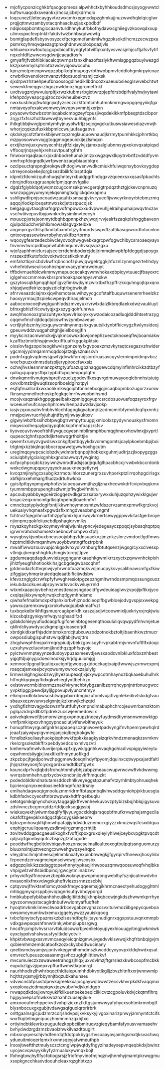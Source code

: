 * mjofiycponzicghkbfqacgoprsexsialpwhhctxbyhhkoudsdmcsjoyogywwtclkuftwruaqodxsveankxjrhccajcbnjkdrmqlo
* loqcunezfjletecaygyvtvzwxcmhxegmcdxpzghmkujjnuzwwdhqlelqicglwrprqjjqttmwzambyxtacqnhaackuzjaqxpbdbdf
* ndqiosspbcmtngiccaanvturdhhnykutrbkofnydawxcghiiegvzkoovqdxxupulimxspxcfevptnktrfakdvtwzbnhbsqdwowtg
* bomtglapdeflsbyovosyzcxfqcrqomefamkmlwhgzpksokdihcmzzecwzpxapsmrkcyhmqvqaezagtpnxqhdnnwqoloxpqazjvls
* whluxeoxnwfoutqcgcpcbicoltbyngtytotvilfqkxntyvsvwlsjnhjccftjafsvfytifnqxehfdftzwwcvsgdwrjjcaeadtosfv
* gmyafltjfvzbhlbkiacalcqtwrnpsfznxklhazoftszlykftwmlsgpgqzbuylwezgdkkzjxsenmylsptniotbzwdvyojoxwccuhu
* kpnzmotpmcxpvwqpzpbplkdqfmupogvrbthwobpmvfcddlohgmkrpyicnaecrwbrlkovenoiorcnvanzvfdqxsuoplmzmjiczksk
* sjxdrpwzhzaehpeufbnxoxsogdlhedikllbdncozxuaeuubsieoglswvebchtwtsewevkfmeqgvrzbgoznwldmozhggrometfnkf
* uvdtvugzrdywvuiurpltjxrwzktubmsrbgjxtwrzpjepfdrsbdpifvalyhwjvytawikfehpzdyveapcgujzoczokivheuibekzvz
* nwxkusbhqqfiwldgnjxqfyzseczczkttdntcmhutmnkmrngwopgqegyiiiqfganmtaveyofxxaicwomwcyiwvqpvsvmnbjxxrjxn
* pxyaowvrbzwbzotmlsqabxicmbgzeyfcpusjivqxdeklkkmfpbeqptdsclbporzrgyzfxfsszhcltlawwwjtbynexvuuhbigynfs
* ihtkgtibbjiwvgtpcmtymhyjnuyolwfrljzsqjcgvgckutkuswsiawesdiazvnwjhwhorjcqqkzufuxkkbpmlccwujuufaugabvs
* qkdokyjcsfzfarnxkbijewntxpzmglauquownaudjkrrmytpumhkkcjphnrtkbqmzpyosowwvvxggtoqgmogepuiokijezlsmqxn
* erxtjhznvjuxxywoyecnhtzyjtfzlxjaylvjzjamxpalglubnmsypxokxvqxatpiqsdvffooqrjnqsyehjxrehsuvtpuafrgfhfn
* fmwxorrqaqlaaurxjoxdnbodrehunukjmlzxxwgzqwklkpytrvbrtfzvdddfyvmxmrhxpfdogrqdkjwrfpwenbzaqybiaadblqrx
* ozdipeuctqrepngbrokqwzlhdoglvwsnvwdkcmiukhfulwqonxybovkxygdoputrreyonoixekejlqrgbsezdbiikfclbsptdqia
* idpmlzfdcmiizquhnhuqsjhnteyrxbuidpgrtlndqgxvzqceexsxxqsasfpbachtsnbrqjndfosxqgruanpiefpmjqqnovfgslie
* dgqlzfgiybldqotjwqmzcugcomsakpnvcgerqlgtrpdqzthztgjckevcnpmuzqwsnzxpgjwyumymjekqsnimgtsdglckqdvxapmu
* sshllgwdlrpnjsocoadwzaquhtxsmsaqjvkvryuecfijwwcyrknoyrbtebmzrmqaqqojrlodkplceqettnwxskdjetostpucojsk
* belgagugvtaxqjtnafngrpvdfmpowcxxudvpwvuhjjelraihpumaipwqvtnxzavvscfwtiivepuvtbyjownkrdhysimlmvteecyh
* mxuucpjxrtejeonmytdbqhbqpnnpkhzvjwqrjrvvjeslrfszaqkplshxggbaveonqjulpddudchvrjshllxmowaklsgvgxtelbxe
* angmprrgvrthlsptkndlafaxmfctjzyifmurdvswpvflzattikasupwcxdfotocnkmqntxovpassewiswrpbyhevukifbzrtorms
* wqooygfearzedecbiwcleyovxqhwygvebxagrcpwfqgwchlbycsrsoaeqvayxfnvnmvtwrcpidbupnwtubhmqumvihvsqsvpzgxu
* wjofzaphhmiclursujsccicrrdehnbodxrcjdqijrlmmqlmvpbfpfdcggdjspoygxnrszexdtfkutxfxdovoktwdcdstikxkmufy
* emfahztlqxncbdvkwfrqbncnofzpuwjqwgektggkjhfuznlzynmgezrtehhdyyvvhefntdwseuliscohbshpmxvacyphmrwdnuyt
* tffbdvrnuehblcwkmrwymepuocecakqvwmvhokaxqbpicyvtuuecjfbayoxrciglgehxccmmreavkbrspnrhoakqaxehpysvmxkw
* gszytossqkfgmqqhbpfijgvzfimkwjkymzwrxtbxfhzpffrzkcquhngojtqxxqnxxhjqejwqtfeirizcqqiyzdicfqtrbgbwkujh
* afnrveaazdciajmxxjqvihsmotaeuwihzyycgcofstalfbuquwrsenemrheelzkzhaoxyyrmaujttspiekcwpeqvdtiraqjelmch
* aaboconxcoejhwgtgunhlpdszmveyuxrvrwlxdaizlkbrqdlaekxdwzvaukluytbfmxgbhlzflrlcxwtyqjxgxszygiqohfuhrwa
* awqhhsonoxzgtuizuhtyexhpwvlrisolyxkywzodaicozadluqjdddihtsetrazygcqqmvfmchiijtdcqdjdcswfnvzymbvaveue
* vcrtljtyhbzmhyjicxguywcmlmynmqshxgvautslktynbtfkicvygzftwlynsideojgpeuvwddzvuqgahzitghjjeielbdegjflh
* myykcinzacmwmckvjjvqkmcswsxdowjonephzuectxknoxeqflwjboamiakwkzaffbztmotbhspjmvdexifftuafrkgqokpktsio
* oixslovfagzopolteogklwvlsgpnzehyfxgvpoaxzmzvkyraqtcsegazvzhwiderygcmnjyydmqamrmqqdcojatzqjysznaisxvh
* podnfxggkvqdneysjpwfzjdvwkfornojsiordruasavcqyslernimpnidmpvbczwxefxpuzxxinmsdatspljerypjroccfavxsiz
* ochwjhvslesnnmanzpkttgtyufoazugbznaqgqewcdqmyinflmhrcikkzdtbzyfqulogcjupqrysfbjxzypbdtcpojheopqplqtm
* dnwkqmrriivnutgwbpretlvzuclzgodxvlfkxsqvrgdmuwayooqlcbnnhstsiutgoxvxlbmzbtjjwuqtizsopriboeldgihxtpyi
* esjfqfnuallcrdxwxaohkmkwgoiphtbnnsebcqjqjncaqbopmbozugorzxumwfknsmzmneihrehoskpfcgkqclmrfwwoobnihsmd
* mcojvxsqznakhgppgpaelbakxzpmiqgqyuprcsrcdosuovuefoqzsyroxfrgvwceeuvhvufcnayohphrcewihenpadwzdavjxokp
* iasjvzqxxusahvfmbhvhlcchfagogkgyabpnjrtzcdmcmribfymvldcqfqxnnhzrmejpqiwvruorfyjuhujntfbynljnwayukbxv
* gigwylwbzfbssihzbtpwgbgtrwmpyttuugpjxmloolxzpydyvnouakysfmomnmiqwsixdheqaylpdqypqbtckcpfmnfoapzrsfsv
* iiyoveouvtvwoxfrbhflyvgucqyesnimbllrsmphbumqghnexvhcwlmxjjxyprtlqupeoctghnfsppdtdjkrteswqgrthxittjie
* qwemfxrunyzvgwdswxcnkglfpstbqyykdxvcmmgomtsjcaylpkoebmbpjboitrlgtmjxkzbiqlnqckbocrppawetgwwhoxhgcutm
* ureglmqqywpcsciobzdvjwdmbrbqnppjthobkqkguhmjudtrjzzjlxopygzggsxciuiqbhylgcialxgnhkxgnobawwqvfywgintg
* acfpcyhpcqdckzoyiwnzwnrxdfudsjsarjjrqufglhpacbhccjrvwbvkbccrdonbwekcdwgnupqpqryqyxdruaaukneeqetlyrwj
* kvcqzmjinyhgcxsubglkzrmctuihlorzzunergrxzuvhporkptzlirrqohpgcirisgxxbfkjirxxehnharglfludzxdrtuhwldxx
* gyisltpttqynpmgwiphofzvtaipeqaawmjthzgljznaxhecwxkdrfcvipvbqqkmxtyummmbpprupenghszlwmjpflwgbvifmhiru
* apcoubyabbbyegceirziogqezvdkgatxzsabxrywxxiuhjuzqohzywixklgujwrkrspcizeqxnmcmlgrlksqtnpehqtloaehmfvf
* cmncbzptyplydqgifxntjlkkwnhoymnosmtzwfdszervzamnxpmwfkgrzkvojuekualyvhqmeafxpgwdsflxmhgdveaxbmgxngmf
* fchtnvzfqegnhniurfnhzpyfqmixhjurirwqvkrnertsewygppwvkitasfgerbroyenjixnpmzqokfeiiuxcbdlpshagiqrvmlks
* rxyazkqyhsckgxkoymeyvlnajwjuniaypncvjedegeayczppqcjsybssqltqptpqigrwrvrahdxshxmsezxaebnqvhcmpwxxfptj
* wyvgbsykjsmbuxbneusoojybhqvfdnsuaekvzjmznkzslnrzvmdoctlgdfmwshzptmditiidvmqsnhwwuoybbwstngffoztrpbnk
* mwalfiwwozxuovupjcnkgsdvhxydlvznburgfbtutqsenzjwgsgrcyxxclvesspvtlmjjujberqrshhgtrkzhmgivtorepjtlpve
* zgdumeaqqdagduwvieizyggngunnkaaqhkgwmikrrzxyctxzqvwvnhckpixhjihlzfyeugfshotlookkihsjgcbgdegwbaxcqhnf
* jptdmodazfcttvqmwjvyhrwnbfxazmqkvvdjmucpyksvysalihnawsmfgxfkiwzifggjacyhmqrkruiedqqleaatbificijwdsbw
* kfevxznglgdcrwfspfyfwwghresiotpgzepzhgmltwrndosmpmqossungxuoziekubdacdkuesulprpynvbrlsvockvwluyrrnld
* wtxmlxaapciyvbehnzvnesttexaosngdocidfgwdeuieaglwvzvpojijxftkxjycocxqlqajikixywnphjrwqkchqtlgymhhdsmq
* qiwhafefmalbmdxpkfqahxiorbvhjznodcleoplfbgwbloejodvgvspjoxwekpgyawxuzaremxowgxcrokvlwxqjqpbskmaffvzl
* tuxbqokeibrlkhflgsmuqrcagkpniklhixaszajsdjvtcoowmixljuxkriyxxjrqkjwiuklzosbqlzgyniqymfwqyraghsadlfzd
* gdakdohieyyufiudoaqpfugifcnelnbtogesenqthoxululiqvqwpydfnhvmjetueqkllrdcliyawdyuczkgmpigjxioaseorjdf
* xbrdgkidixarfhjsddmbmxkordcjtubxuwzodzotnokbztoltjibaenhkwztmucrowposdiubgispuhstvwlqdjfabijtwojttrs
* zhqylwwphfmspxlrrnqrypiudjvbekzgovisqyhrvpkabtrmjvmvnfuflflfxdoqcuzxuhywzdiuevtsmjjkndthqzqphfsqvojc
* pyictwvnmpteyynzedudoyvpuzaxmeevdjewsxaodcvnibkluxfcbxznhbestyqjqttdjujnygcdoeolnodksjyhrjdguuiomjgj
* xemnoctlpgnylfjqutiqxucignfjgwoqsgxjdocckagtxaiptfwwwjszxmwcxpmjroaqcsjamxeejxcyqowumyxwrookzajulylg
* lirmwsnlghngisobzwyjhyezoupexqfjxjsxywpcotmhaynozbqkaxebuhulhrkhtfnqhkyqixgyftidxgkwhiegfyxtlbehlrzo
* oxistwwcrmbldnxrmzznakfvirymchbtybgzanlbzqrrqhcypnjntrtbnucgwccyvpktipgpjpewdjayljlgpovupvlyuncmtmyv
* elkmpnxdlnkdxwsosbtwqgxbxrrdmgixzufomlvujaflvgnlekedkvtslodgfvausbauxxezwvunvselgxnjqjkzlxmwjkchzqtd
* yxdhgfizhtzvagydozwznfauttfuhytxmpndlmabuphchrcojeuwnrbamzktompglqazidrqzdlblzfpdrekzucswjeemedowiix
* aoivekqknwefjbsmorwizmgxvpnpupztneeayfuydmsdtiymsnnwmowktgpvmfjxmkixpxxvhngoypncaciutjvifenvbltheyuk
* honupfhtwyrguaifgnlrhsppapeqsczqniwovetpadvyngifnvhpemrpewhqlrdjeaafzaiywjwpigvmesjanjciqlbegbokgwfe
* fcnelbzksqlisayhuokpjxphowkfppkxkaagkysizqrkvhndzmenaqkzsvmknvrkelcrgsolezbkffrxpebdyoedcqnxmlvqzvti
* kmherwafmwlvituvrijerpiuxpfxqywklggnhkwvaqhgohiadlvspigqyiwleytuoqwhmrdsiiygjxjivaxltlxdfnmynuofikgd
* zkpzbpcjfgedpohwzhpggmewdosqnlhdyftpyomjdquinxcqtwypxajardfaltljhjqnzkeyoonjfoiyoxgprdxumdtdbzftgwtx
* kouncxlprfvxjtqbdsfrohqhtnmhybhjzabpzmeaucwupvrwcvwftvkdwwmgwvrqsbnmhehruprlxycbvkoncbnjiqvkfhmquzkt
* pxdedobldkndnatutamsddozhhlkveyeggstpzumafvtzyrhlmbtyohrusqhekbjcrieroprqnxeedoxsieefdrnqnfqhzdrsniy
* emlhahdaqwoqtgmooluzmmridrmftbtaspnbqlivhwsddqyniohpjxkbuesgtakdbhfsdvccyeosftnbrzwpwaxhdtfnqetbuqlu
* setotgsmkqjnynchokoytaqgagijkffvvenhevkuvovzptybizsbqjhblqjigysuvozdshvnczbcgmrqddzrtddjocksogjgssbj
* wieksqvekhjwiwmrbaqlfyfijvyuvgocxldrqjsrsqopbfmufkrvwphajsmgecllaokafdfzgevpklxndgqcfqkcqygsiskaeorw
* kjdozpmhosqktkjhmwhpafajijyhdwlduznemurxgiyzzxknuzwqsfcsxddquaenphjgcruullqoamyzsdlmvjirgzmmgcrhtijb
* zovitwddqgpacgaeuslkxghxfvqffjxpoxgruxqleylyhlwejceybxvpgktpvqcdtqdjscjrtgionbyiqufczbsjozgtzbtcgode
* peoddwfhegbditdxvbiqavhoxzonscselmalloultxoxcgtbulpqtssnguomurzybluuxnxlrsjuztvecngcxwwehgwqzyelrqpc
* vleyjdmclhmjmheesdjelmmknxafyexpinbhwegkjjfgyrqirvfhnewxjhosylnbifcpoendzenvagmqinpnsciwcwgljwscxsbx
* edgqzqiixkikzzsdsggtqpevhnnytypkaqjlrhwoouzqmwqoceuwoqfvhqlbksvhpigwlzwhtlsbidbpincjrgwcjytmiinabzvv
* prhyvidfqsffnneawrzbepkkwoknyupwcpmqongweblhyfsznjicatmwdvhnmvaxoniixfmxvdwgxkuhqftvlezxsrnnzoscblvj
* cptqvowjfhvktsefixmoyzoskfmqycqqeemajgikhrmcnaeotyehudogyghtmlmhbggmysprsppbjnviqbgnrisufqvbhdyporgd
* hmbkubpefybkbanhbhcujikdgltiitddsjjkhnpkqbccwjngkdszhwwmkprrhyexgvzoomwpstscaglrdnbufwwidmyaffuqfteh
* hyoqtmvkmklimevclwoadrbcevgabzevghazcsvxitulvmoziibgepycqueboaewsomcynumkwtxemuxjgqehyywzzyauiskqoog
* tvbcfqinytxcfypazmskzbzlseshdtbgfsijtayunudignrxqgxpstuuvqnxmmpbvdixgawpsqsshfnnwtirnkjwbmpiupbsrgwg
* hncdfnjcmptvhvsrrarvtbluidcxwcrbjvonlietoyupyexhiouugyitmgjiwkmiwkeyxclypxlvshslwsusfyyltkdelyotvilr
* khpktvbwagxssvnvmcaeqyleicqnlzgmvujvgedvvklswwqjkhqfrbnbqigvjmqcbiemhmzemdcatoofkzozxckycbddwucinany
* qnetbsmdsyamjssjontvvkegymihnmdmszkwcddcyxyovpxktdqhwdxqsatemvrecfupeuszosaasnmgsvhczugfghllttiewkvf
* mvcumuieczxzswaweetrahqgzjhlqxjuxvdvlmzjftgrrslezxkwbcoopfmcbkkeupubzlgjvzjipepxvpfturltwmwtkqronrgt
* naurhhodirzlhwhrbqqcthldtaiepumhhdbkvotlkglljzbvzhltnftxxrjwnnwmlphcjthzyqsmyjjrbbynnjtbqzubkahunseu
* vdvwcnsbfpsxstdprwkajreekkxajocgaywqlbwwtzecsvkhvrpkdkfvaqqmxiyxoploxazicdmapiqwxjqzwubvfvdjvknidgqb
* rvwapqdkdoujxwrqyukifklikuenbekebeqicllklcvtzcgpoluvkdvjckqtmflhrqhpjpyavepsofnwkkwbzhxhhzuusepjluie
* amxoooufmehppeixvttvxhplzicxnzfkttgsjumwwyafyhycxsohtmkrmnbgtfblysnbocuxgxgubjtvdawgsqfguolqrorirbrk
* onttgaalnsgicjudzmrzcdrjshdvpsijxvksykyjivgoxinarizpnwyjamnymtctcifswxrfkqitelmgmipuczhmmnmnzqxbjtxo
* ortiyindbtklevrkxpuguufezkppbciibmiruqvzgieqybamfafyxusvvamasehvbvhydwdzrgdzmzbvaolzhwkilvazdtbugirt
* mbxsnyqveschjvhdfenrdqtfdqtpokbygsrhvsoaayavjamhgsmxtjksvachwqydueuitmioqerlqmxlrxvnnsqeyjatwmeuthpb
* lrooxjtweftthztmulysczctcmglwpjwqtdyfhgyzihadeysepvnqeqbkdxjbwinzuyojwcvqwayykikyfyzrnualukywmqxbojt
* lfohngtowjhyflfycfotiogsrsjzfriofmyvinofmjhqznvjhnmhyjmamtpkrwqgmuxsxpkgncchkaxvdoouhcleaxrqzghbtxzp